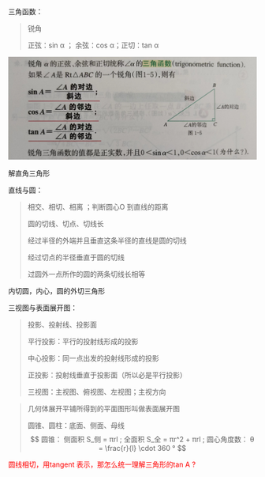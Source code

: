 三角函数：

> 锐角
>
> 正弦：sin α ； 余弦：cos α；正切：tan α

![image-20220421101018420](image-20220421101018420.png)



解直角三角形



直线与圆：

> 相交、相切、相离 ；判断圆心O 到直线的距离
>
> 圆的切线、切点、切线长
>
> 经过半径的外端并且垂直这条半径的直线是圆的切线
>
> 经过切点的半径垂直于圆的切线
>
> 过圆外一点所作的圆的两条切线长相等



内切圆，内心，圆的外切三角形



三视图与表面展开图：

> 投影、投射线、投影面
>
> 平行投影：平行的投射线形成的投影  
>
> 中心投影：同一点出发的投射线形成的投影
>
> 正投影：投射线垂直于投影面（所以必是平行投影）
>
> 三视图：主视图、俯视图、左视图；主视方向

> 几何体展开平铺所得到的平面图形叫做表面展开图
>
> 圆锥、圆柱：底面、侧面、母线
> $$
> 圆锥：
> 侧面积 S_侧 = πrl ; 全面积 S_全 = πr^2 + πrl ; 圆心角度数： θ = \frac{r}{l} \cdot 360 °
> $$
> 







<font color=red>圆线相切，用tangent 表示，那怎么统一理解三角形的tan A ? </font>




